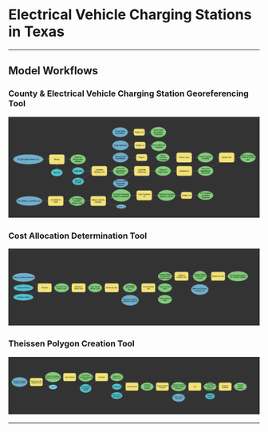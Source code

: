<h1>Electrical Vehicle Charging Stations in Texas</h1>

---
<h2> Model Workflows</h2>

<h3>County & Electrical Vehicle Charging Station Georeferencing Tool</h3>
<img src="Images/Texas_Counties_EV_Tool.PNG"/>

<h3>Cost Allocation Determination Tool</h3>
<img src="Images/Cost_Allocation_Tool.PNG"/>

<h3>Theissen Polygon Creation Tool</h3>
<img src="Images/Theissen_Polygon_Tool.PNG"/>



---
